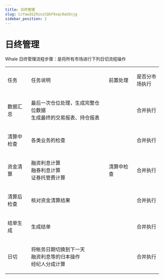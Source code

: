 ```yaml
---
title: 日终管理
slug: CcYawIG29inzCQkF9xqc0aU5njg
sidebar_position: 2
---
```



# 日终管理

Whale 日终管理流程步骤：是将所有市场进行下列日切流程操作

<table>
<colgroup>
<col width="124"/>
<col width="468"/>
<col width="153"/>
<col width="131"/>
</colgroup>
<tbody>
<tr><td><p>任务</p></td><td><p>任务说明</p></td><td><p>前置处理</p></td><td><p>是否分市场执行</p></td></tr>
<tr><td><p>数据汇总</p></td><td><p>最后一次仓位处理，生成完整仓位数据<br/>生成最终的交易报表、持仓报表</p></td><td></td><td><p>合并执行</p></td></tr>
<tr><td><p>清算中检查</p></td><td><p>各类业务的检查</p></td><td></td><td><p>合并执行</p></td></tr>
<tr><td><p>资金清算</p></td><td><p>融资利息计算<br/>融券利息计算<br/>证券托管费计算</p></td><td><p>清算中检查</p></td><td><p>合并执行</p></td></tr>
<tr><td><p>清算后检查</p></td><td><p>核对资金清算结果</p></td><td></td><td><p>合并执行</p></td></tr>
<tr><td><p>结单生成</p></td><td><p>生成结单</p></td><td></td><td><p>合并执行</p></td></tr>
<tr><td><p>日切</p></td><td><p>将帐务日期切换到下一天<br/>融资利息等的归本操作<br/>经纪人分成计算</p></td><td></td><td><p>合并执行</p></td></tr>
</tbody>
</table>

